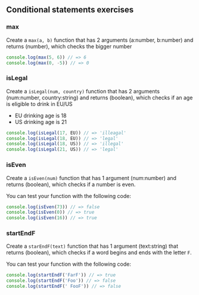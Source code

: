 ## Conditional statements exercises

### max
Create a `max(a, b)` function that has 2 arguments (a:number, b:number) and returns (number),
which checks the bigger number

```js
console.log(max(5, 6)) // => 6
console.log(max(0, -5)) // => 0
```

### isLegal
Create a `isLegal(num, country)` function that has 2 arguments (num:number, country:string)
and returns (boolean), which checks if an age is eligible to drink in EU/US
* EU drinking age is 18
* US drinking age is 21
```js
console.log(isLegal(17, EU)) // => 'illeagal'
console.log(isLegal(18, EU)) // => 'legal'
console.log(isLegal(18, US)) // => 'illegal'
console.log(isLegal(21, US)) // => 'legal'
```
### isEven
Create a `isEven(num)` function that has 1 argument (num:number) and returns (boolean),
which checks if a number is even.

You can test your function with the following code:
```js
console.log(isEven(73)) // => false
console.log(isEven(0)) // => true
console.log(isEven(16)) // => true
```
### startEndF
Create a `starEndF(text)` function that has 1 argument (text:string) that returns (boolean),
which checks if a word begins and ends with the letter `F`.

You can test your function with the following code:
```js
console.log(startEndF('FarF')) // => true
console.log(startEndF('Foo')) // => false
console.log(startEndF(' FooF')) // => false
```
